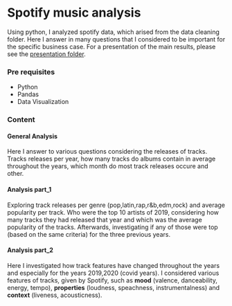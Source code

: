 # Spotify music analysis
Using python, I analyzed spotify data, which arised from the data cleaning folder. Here I answer in many questions that I considered to be important for the specific business case. For a presentation of the main results, please see the [presentation folder](https://github.com/mgerasimidis/E_D_A-projects-python/tree/main/Spotify_Analysis/presentation).

### Pre requisites
* Python
* Pandas
* Data Visualization

### Content
#### General Analysis
Here I answer to various questions considering the releases of tracks. Tracks releases per year, how many tracks do albums contain in average throughout the years, which month do most track releases occure and other.
#### Analysis part_1
Exploring track releases per genre (pop,latin,rap,r&b,edm,rock) and average popularity per track. Who were the top 10 artists of 2019, considering how many tracks they had released that year and which was the average popularity of the tracks. Afterwards, investigating if any of those were top (based on the same criteria) for the three previous years.
#### Analysis part_2
Here I investigated how track features have changed throughout the years and especially for the years 2019,2020 (covid years). I considered various features of tracks, given by Spotify, such as **mood** (valence, danceability, energy, tempo), **properties** (loudness, speachness, instrumentalness) and **context** (liveness, acousticness).
